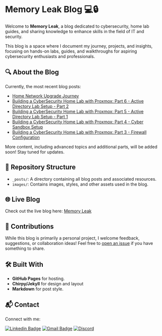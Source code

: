 # Memory Leak Blog 💻🔒

Welcome to **Memory Leak**, a blog dedicated to cybersecurity, home lab guides, and sharing knowledge to enhance skills in the field of IT and security.

This blog is a space where I document my journey, projects, and insights, focusing on hands-on labs, guides, and walkthroughs for aspiring cybersecurity enthusiasts and professionals.

## 🔍 About the Blog
Currently, the most recent blog posts:
<!-- https://github.com/gautamkrishnar/blog-post-workflow -->
<!-- BLOG-POST-LIST:START -->
- [Home Network Upgrade Journey](https://blog.aalamillo.com/posts/home-network-upgrade-journey/)
- [Building a CyberSecurity Home Lab with Proxmox: Part 6 - Active Directory Lab Setup - Part 2](https://blog.aalamillo.com/posts/building-cyber-home-lab-part-6/)
- [Building a CyberSecurity Home Lab with Proxmox: Part 5 - Active Directory Lab Setup - Part 1](https://blog.aalamillo.com/posts/building-cyber-home-lab-part-5/)
- [Building a CyberSecurity Home Lab with Proxmox: Part 4 - Cyber Sandbox Setup](https://blog.aalamillo.com/posts/building-cyber-home-lab-part-4/)
- [Building a CyberSecurity Home Lab with Proxmox: Part 3 - Firewall Configuration](https://blog.aalamillo.com/posts/building-cyber-home-lab-part-3/)
<!-- BLOG-POST-LIST:END -->

More content, including advanced topics and additional parts, will be added soon! Stay tuned for updates.

## 📁 Repository Structure
- `_posts/`: A directory containing all blog posts and associated resources.
- `images/`: Contains images, styles, and other assets used in the blog.

## 🌐 Live Blog
Check out the live blog here: [Memory Leak](https://blog.aalamillo.com)

## 🚀 Contributions
While this blog is primarily a personal project, I welcome feedback, suggestions, or collaboration ideas! Feel free to [open an issue](https://github.com/abltcp97/blog/issues) if you have something to share.

## 🛠️ Built With
- **GitHub Pages** for hosting.
- **Chirpy/Jekyll** for design and layout
- **Markdown** for post style.

## 📬 Contact
Connect with me:
<!-- https://shields.io/badges/static-badge -->
<!-- Format: https://img.shields.io/badge/text-color.svg?&style=for-the-badge&logo=logo&logoColor=color -->

[![Linkedin Badge](https://img.shields.io/badge/abel--alamillo-0077B5.svg?&style=for-the-badge&logo=linkedin&logoColor=white)](https://www.linkedin.com/in/abel-alamillo/)
[![Gmail Badge](https://img.shields.io/badge/abltcp97@gmail.com-d24438.svg?&style=for-the-badge&logo=gmail&logoColor=white)](mailto:abltcp97@gmail.com)
[![Discord](https://img.shields.io/badge/JollyG-8389da.svg?&style=for-the-badge&logo=discord&logoColor=white)](https://discordapp.com/users/193878969357959168)
